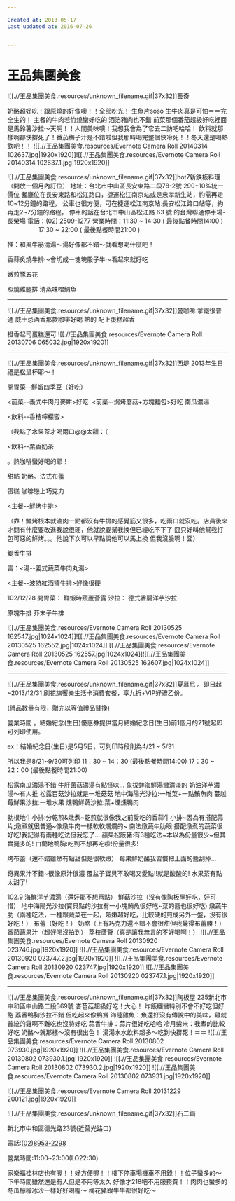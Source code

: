 ```yaml
---

Created at: 2013-05-17
Last updated at: 2016-07-26


---
```


# 王品集團美食


![[.//王品集團美食.resources/unknown_filename.gif\|37x32]]藝奇

奶酪超好吃！跟原燒的好像噢！！全部吃光！
生魚片soso
生牛肉真是可怕＝＝完全生的！
主餐的牛肉若竹燒蠻好吃的
酒箔豬肉也不錯
前菜那個番茄超級好吃裡面是馬鈴薯沙拉～天啊！！人間美味噢！我想我會為了它去二訪吧哈哈！
飲料就那樣啊都快撐死了！番茄梅子汁是不錯啦但我那時喝完整個快冷死！！冬天還是喝熱飲吧！！
![[.//王品集團美食.resources/Evernote Camera Roll 20140314 102637.jpg\|1920x1920]]![[.//王品集團美食.resources/Evernote Camera Roll 20140314 102637.1.jpg\|1920x1920]]

![[.//王品集團美食.resources/unknown_filename.gif\|37x32]]hot7新鉄板料理（開放一個月內訂位）
地址：台北市中山區長安東路二段78-2號
290+10%統一價位
餐廳位在長安東路和松江路口，捷運松江南京站或是忠孝新生站，約需再走10~12分鐘的路程，
公車也很方便，可在捷運松江南京站.長安松江路口站等，約再走2~7分鐘的路程，
停車的話在台北市中山區松江路 63 號 的台灣聯通停車場-長榮場
電話：[(02) 2509-1277](tel:(02)%202509-1277)
營業時間：11:30 ~ 14:30 ( 最後點餐時間14:00 )
                    17:30 ~ 22:00 ( 最後點餐時間21:00 )

推：和風牛筋清湯～湯好像都不錯～就看想喝什麼吧！

香蒜炙燒牛排～會切成一塊塊骰子牛～看起來就好吃

嫩煎豚五花

照燒雞腿排
清蒸味噌鯛魚

* * *

![[.//王品集團美食.resources/unknown_filename.gif\|37x32]]曼咖啡
拿鐵很普通
威士忌酒香那款咖啡好喝 熱的
配上蛋糕超香

橙香起司蛋糕還可
![[.//王品集團美食.resources/Evernote Camera Roll 20130706 065032.jpg\|1920x1920]]

* * *

![[.//王品集團美食.resources/unknown_filename.gif\|37x32]]西堤
2013年生日禮是松鼠杯耶～！
 

開胃菜--鮮蝦四季豆（好吃）

<前菜--義式牛肉丹麥餅>好吃
 <前菜--焗烤蘑菇+方塊麵包>好吃
南瓜濃湯

<飲料--香桔檸檬蜜>

（我點了水果茶才喝兩口@@太甜：（

<飲料--栗香奶茶

。熱咖啡蠻好喝的耶！

甜點 奶酪。法式布蕾

蛋糕 咖啡戀上巧克力

<主餐--鮮烤牛排>

（靠！鮮烤根本就滷肉一點都沒有牛排的感覺筋又很多，吃兩口就沒吃。店員後來才問有什麼要改進我說很硬，他就說要幫我換但已經吃不下了 囧只好叫他幫我打包可惡的鮮烤。。。他說下次可以早點說他可以馬上換 但我沒臉啊！囧）

鯷香牛排

雷：<湯--義式蔬菜牛肉丸湯>

<主餐--波特紅酒犢牛排>好像很硬

102/12/28
開胃菜：
鮮蝦時蔬蘆薈露
沙拉：
德式香腸洋芋沙拉

原塊牛排
芥末子牛排

![[.//王品集團美食.resources/Evernote Camera Roll 20130525 162547.jpg\|1024x1024]]![[.//王品集團美食.resources/Evernote Camera Roll 20130525 162552.jpg\|1024x1024]]![[.//王品集團美食.resources/Evernote Camera Roll 20130525 162557.jpg\|1024x1024]]![[.//王品集團美食.resources/Evernote Camera Roll 20130525 162607.jpg\|1024x1024]]

* * *

![[.//王品集團美食.resources/unknown_filename.gif\|37x32]]夏慕尼
。即日起~2013/12/31
刷花旗饗樂生活卡消費套餐，享九折+VIP好禮乙份。

(禮品數量有限，贈完以等值禮品替換)

營業時間
。結婚紀念(生日)優惠券提供當月結婚紀念日(生日)前1個月的21號起即可列印使用。

ex：結婚紀念日(生日)是5月5日，可列印時段則為4/21 ~ 5/31

所以我是8/21~9/30可列印
11：30 ~ 14：30 (最後點餐時間14:00)
17：30 ~ 22：00 (最後點餐時間21:00)

松露南瓜濃湯不錯
牛肝菌菇濃湯有點怪味...
象拔蚌海鮮湯蠻清淡的
奶油洋芋濃湯〜有人推
松露百菇沙拉就是一堆菇菇
地中海陽光沙拉:一堆菜+一點鮪魚肉
蔓越莓鮮果沙拉:一堆水果
燻鴨鮮蔬沙拉:菜+煙燻鴨肉

勃根地牛小排:分乾煎&燉煮~乾煎就很像我之前愛吃的香蒜牛小排~因為有搭配蒜片;燉煮就很普通~像燉牛肉一樣軟軟爛爛的~
南法燉蔬牛肋眼:搭配燉煮的蔬菜很好吃!我記得有兩種吃法但我忘了...
蘋果松阪豬:有3種吃法~本以為份量很少~但其實挺多的!
白蘭地鴨胸:吃到不想再吃啦!份量很多!

烤布蕾（還不錯雖然有點甜但是很軟嫩）
莓果鮮奶酪我習慣把上面的醬刮掉...

奇異果汁不錯~很像原汁很濃
覆盆子寶貝不敢喝又愛點!!就是酸酸的!
水果茶有點太甜了!

102.9
海鮮洋芋濃湯（還好耶不想再點）
鮮菇沙拉（沒有像陶板屋好吃，好可惜）
地中海陽光沙拉(寶貝點的沙拉有一小塊鮪魚很好吃~菜的醬也很好吃)
燉蔬牛肋（兩種吃法，一種跟蔬菜在一起，超嫩超好吃，比較硬的煎成另外一盤，沒有很好吃！）
布蕾（好吃！）
奶酪（上有巧克力還不錯不會很甜但我覺得布蕾勝！）
番茄蔬果汁（超好喝沒拍到）
荔枝蘆薈（真是讓我無言的不好喝啊！）
![[.//王品集團美食.resources/Evernote Camera Roll 20130920 023746.jpg\|1920x1920]]
![[.//王品集團美食.resources/Evernote Camera Roll 20130920 023747.2.jpg\|1920x1920]]
![[.//王品集團美食.resources/Evernote Camera Roll 20130920 023747.jpg\|1920x1920]]
![[.//王品集團美食.resources/Evernote Camera Roll 20130920 023747.1.jpg\|1920x1920]]

* * *

![[.//王品集團美食.resources/unknown_filename.gif\|37x32]]陶板屋
235新北市中和區中山路二段369號
杏苞菇超級好吃！大心！
炸飯糰蠻特別不會不好吃但好飽
荔香鴨胸沙拉不錯 但吃起來像鴨賞
海陸雞魚：魚還好沒有傳說中的美味，雞就普統的雞啊不難吃也沒特好吃
蒜香牛排：蒜片很好吃哈哈
冷月紫米：我煮的比較好吃
奶酪〜就那樣～沒有很出色！
湯湯水水飲料超多～吃到快撐死！＝＝
![[.//王品集團美食.resources/Evernote Camera Roll 20130802 073930.jpg\|1920x1920]]
![[.//王品集團美食.resources/Evernote Camera Roll 20130802 073930.1.jpg\|1920x1920]]
![[.//王品集團美食.resources/Evernote Camera Roll 20130802 073930.2.jpg\|1920x1920]]
![[.//王品集團美食.resources/Evernote Camera Roll 20130802 073931.jpg\|1920x1920]]

![[.//王品集團美食.resources/Evernote Camera Roll 20131229 200121.jpg\|1920x1920]]

![[.//王品集團美食.resources/unknown_filename.gif\|37x32]]石二鍋

新北市中和區德光路23號(近莒光路口)

電話:[(02)8953-2298](tel:(02)8953-2298)

營業時間:11:00~23:00(LO22:30)

家樂福桂林店也有喔！！好方便喔！！樓下停車場機車不用錢！！位子蠻多的～
下午時間雖然還是有人但是不用等太久
好像才218吧不用服務費！！肉肉也蠻多的
冬瓜檸檬冰沙一樣好好喝喔～
梅花豬跟牛牛都很好吃～

